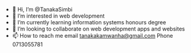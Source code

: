 - 👋 Hi, I’m @TanakaSimbi
- 👀 I’m interested in web development
- 🌱 I’m currently learning information systems honours degree
- 💞️ I’m looking to collaborate on web development apps and websites
- 📫 How to reach me email tanakakamwanha@gmail.com
Phone 0713055781
<!---
TanakaSimbi/TanakaSimbi is a ✨ special ✨ repository because its `README.md` (this file) appears on your GitHub profile.
You can click the Preview link to take a look at your changes.
--->

